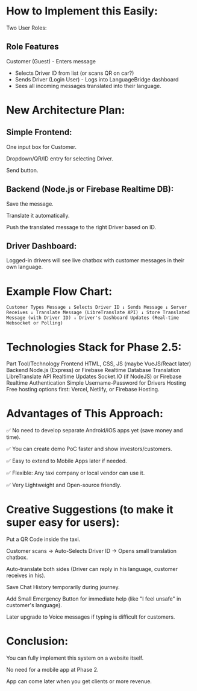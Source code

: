 # How to Implement this Easily:
Two User Roles:

## Role	Features
Customer (Guest)	- Enters message
- Selects Driver ID from list (or scans QR on car?)
- Sends
Driver (Login User)	- Logs into LanguageBridge dashboard
- Sees all incoming messages translated into their language.
# New Architecture Plan:
## Simple Frontend:

One input box for Customer.

Dropdown/QR/ID entry for selecting Driver.

Send button.

## Backend (Node.js or Firebase Realtime DB):

Save the message.

Translate it automatically.

Push the translated message to the right Driver based on ID.

## Driver Dashboard:

Logged-in drivers will see live chatbox with customer messages in their own language.

# Example Flow Chart:

`Customer Types Message
    ↓
Selects Driver ID
    ↓
Sends Message
    ↓
Server Receives
    ↓
Translate Message (LibreTranslate API)
    ↓
Store Translated Message (with Driver ID)
    ↓
Driver's Dashboard Updates (Real-time Websocket or Polling)`

# Technologies Stack for Phase 2.5:

Part	Tool/Technology
Frontend	HTML, CSS, JS (maybe VueJS/React later)
Backend	Node.js (Express) or Firebase Realtime Database
Translation	LibreTranslate API
Realtime Updates	Socket.IO (if NodeJS) or Firebase Realtime
Authentication	Simple Username-Password for Drivers
Hosting	Free hosting options first: Vercel, Netlify, or Firebase Hosting.

# Advantages of This Approach:
✅ No need to develop separate Android/iOS apps yet (save money and time).

✅ You can create demo PoC faster and show investors/customers.

✅ Easy to extend to Mobile Apps later if needed.

✅ Flexible: Any taxi company or local vendor can use it.

✅ Very Lightweight and Open-source friendly.

# Creative Suggestions (to make it super easy for users):
Put a QR Code inside the taxi.

Customer scans → Auto-Selects Driver ID → Opens small translation chatbox.

Auto-translate both sides (Driver can reply in his language, customer receives in his).

Save Chat History temporarily during journey.

Add Small Emergency Button for immediate help (like "I feel unsafe" in customer's language).

Later upgrade to Voice messages if typing is difficult for customers.

# Conclusion:
You can fully implement this system on a website itself.

No need for a mobile app at Phase 2.

App can come later when you get clients or more revenue.
